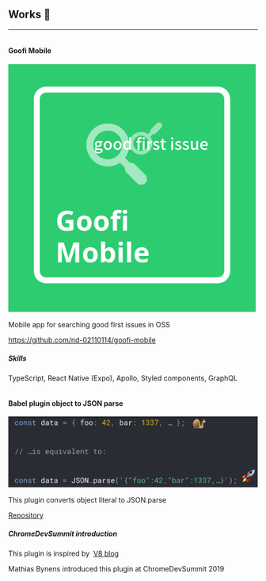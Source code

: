 ## Works 🎨

<hr />

<div class="grid">
  <div class="column">
    <h4>Goofi Mobile</h4>
    <div class="card">
      <div class="card-content">
        <img src="../../../common/images/goofi-icon.png" alt="goofi" class="card-img" />
        <p>Mobile app for searching good first issues in OSS</p>
        <p>
          <a href="https://github.com/nd-02110114/goofi-mobile/" target="_blank">
            https://github.com/nd-02110114/goofi-mobile
          </a>
        </p>
      </div>
      <div class="card-content">
        <h5>Skills</h5>
        <p>TypeScript, React Native (Expo), Apollo, Styled components, GraphQL</p>
      </div>
    </div>
  </div>
  <div class="column">
    <h4>Babel plugin object to JSON parse</h4>
    <div class="card">
      <div class="card-content">
        <img src="../../../common/images/object-to-json-parse.png" alt="object-to-json-parse" class="card-img" />
        <p>This plugin converts object literal to JSON.parse</p>
        <p>
          <a href="https://github.com/nd-02110114/babel-plugin-object-to-json-parse" target="_blank">
            Repository
          </a>
        </p>
      </div>
      <div class="card-content">
        <h5>ChromeDevSummit introduction</h5>
        <p> This plugin is inspired by&nbsp;
          <a href="https://v8.dev/blog/cost-of-javascript-2019#json" target="_blank">
            V8 blog
          </a>
        </p>
        <p>Mathias Bynens introduced this plugin at ChromeDevSummit 2019</p>
      </div>
    </div>
  </div>
</div>
